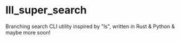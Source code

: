 # lll_super_search

Branching search CLI utility inspired by "ls", written in Rust & Python & maybe more soon!
